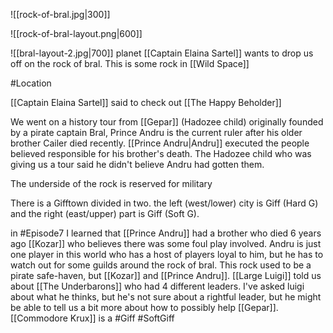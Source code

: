 ![[rock-of-bral.jpg|300]]

![[rock-of-bral-layout.png|600]]

![[bral-layout-2.jpg|700]]
planet [[Captain Elaina Sartel]] wants to drop us off on the rock of bral. This is some rock in [[Wild Space]]

#Location

[[Captain Elaina Sartel]] said to check out [[The Happy Beholder]] 

We went on a history tour from [[Gepar]] (Hadozee child)
originally founded by a pirate captain Bral, Prince Andru is the current ruler after his older brother Cailer died recently. [[Prince Andru|Andru]] executed the people believed responsible for his brother's death. The Hadozee child who was giving us a tour said he didn't believe Andru had gotten them.

The underside of the rock is reserved for military

There is a Gifftown divided in two. the left (west/lower) city is Giff (Hard G) and the right (east/upper) part is Giff (Soft G). 

in #Episode7 I learned that [[Prince Andru]] had a brother who died 6 years ago [[Kozar]] who believes there was some foul play involved. Andru is just one player in this world who has a host of players loyal to him, but he has to watch out for some guilds around the rock of bral. This rock used to be a pirate safe-haven, but [[Kozar]] and [[Prince Andru]]. [[Large Luigi]] told us about [[The Underbarons]] who had 4 different leaders. I've asked luigi about what he thinks, but he's not sure about a rightful leader, but he might be able to tell us a bit more about how to possibly help [[Gepar]]. [[Commodore Krux]] is a #Giff #SoftGiff
